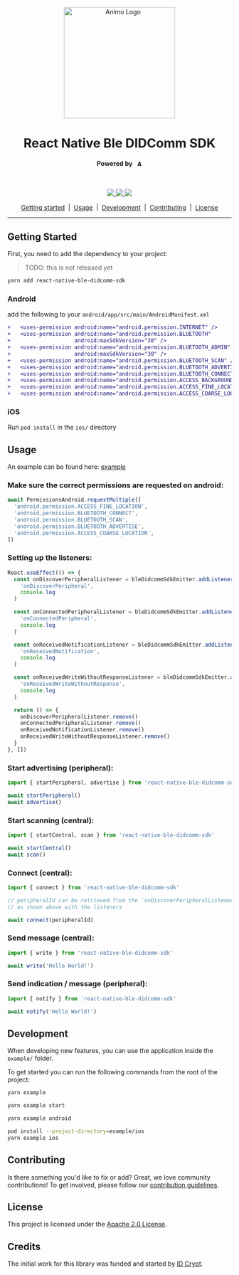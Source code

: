 <p align="center">
  <picture>
   <source media="(prefers-color-scheme: light)" srcset="https://res.cloudinary.com/animo-solutions/image/upload/v1656578320/animo-logo-light-no-text_ok9auy.svg">
   <source media="(prefers-color-scheme: dark)" srcset="https://res.cloudinary.com/animo-solutions/image/upload/v1656578320/animo-logo-dark-no-text_fqqdq9.svg">
   <img alt="Animo Logo" height="250px" />
  </picture>
</p>

<h1 align="center" ><b>React Native Ble DIDComm SDK</b></h1>

<h4 align="center">Powered by &nbsp; 
  <picture>
    <source media="(prefers-color-scheme: light)" srcset="https://res.cloudinary.com/animo-solutions/image/upload/v1656579715/animo-logo-light-text_cma2yo.svg">
    <source media="(prefers-color-scheme: dark)" srcset="https://res.cloudinary.com/animo-solutions/image/upload/v1656579715/animo-logo-dark-text_uccvqa.svg">
    <img alt="Animo Logo" height="12px" />
  </picture>
</h4><br>

<!-- TODO: Add relevant badges, like CI/CD, license, codecov, etc. -->

<p align="center">
  <a href="https://typescriptlang.org">
    <img src="https://img.shields.io/badge/%3C%2F%3E-TypeScript-%230074c1.svg" />
  </a>
  <a href="https://yarnpkg.com">
    <img src="https://img.shields.io/badge/yarn-workspaces-2188b6" />
  </a>
  <a href="https://opensource.org/licenses/Apache-2.0">
    <img src="https://img.shields.io/badge/License-Apache_2.0-yellowgreen.svg" />
  </a>
</p>

<p align="center">
  <a href="#getting-started">Getting started</a> 
  &nbsp;|&nbsp;
  <a href="#usage">Usage</a> 
  &nbsp;|&nbsp;
  <a href="#development">Development</a> 
  &nbsp;|&nbsp;
  <a href="#contributing">Contributing</a> 
  &nbsp;|&nbsp;
  <a href="#contributing">License</a> 
</p>

---

## Getting Started

First, you need to add the dependency to your project:

> TODO: this is not released yet

```sh
yarn add react-native-ble-didcomm-sdk
```

### Android

add the following to your `android/app/src/main/AndroidManifest.xml`

```diff
+   <uses-permission android:name="android.permission.INTERNET" />
+   <uses-permission android:name="android.permission.BLUETOOTH"
+                    android:maxSdkVersion="30" />
+   <uses-permission android:name="android.permission.BLUETOOTH_ADMIN"
+                    android:maxSdkVersion="30" />
+   <uses-permission android:name="android.permission.BLUETOOTH_SCAN" />
+   <uses-permission android:name="android.permission.BLUETOOTH_ADVERTISE" />
+   <uses-permission android:name="android.permission.BLUETOOTH_CONNECT" />
+   <uses-permission android:name="android.permission.ACCESS_BACKGROUND_LOCATION" />
+   <uses-permission android:name="android.permission.ACCESS_FINE_LOCATION" />
+   <uses-permission android:name="android.permission.ACCESS_COARSE_LOCATION" />
```

### iOS

Run `pod install` in the `ios/` directory

## Usage

An example can be found here: [example](./example/src/App.tsx)

### Make sure the correct permissions are requested on android:

```typescript
await PermissionsAndroid.requestMultiple([
  'android.permission.ACCESS_FINE_LOCATION',
  'android.permission.BLUETOOTH_CONNECT',
  'android.permission.BLUETOOTH_SCAN',
  'android.permission.BLUETOOTH_ADVERTISE',
  'android.permission.ACCESS_COARSE_LOCATION',
])
```

### Setting up the listeners:

```typescript
React.useEffect(() => {
  const onDiscoverPeripheralListener = bleDidcommSdkEmitter.addListener(
    'onDiscoverPeripheral',
    console.log
  )

  const onConnectedPeripheralListener = bleDidcommSdkEmitter.addListener(
    'onConnectedPeripheral',
    console.log
  )

  const onReceivedNotificationListener = bleDidcommSdkEmitter.addListener(
    'onReceivedNotification',
    console.log
  )

  const onReceivedWriteWithoutResponseListener = bleDidcommSdkEmitter.addListener(
    'onReceivedWriteWithoutResponse',
    console.log
  )

  return () => {
    onDiscoverPeripheralListener.remove()
    onConnectedPeripheralListener.remove()
    onReceivedNotificationListener.remove()
    onReceivedWriteWithoutResponseListener.remove()
  }
}, [])
```

### Start advertising (peripheral):

```typescript
import { startPeripheral, advertise } from 'react-native-ble-didcomm-sdk'

await startPeripheral()
await advertise()
```

### Start scanning (central):

```typescript
import { startCentral, scan } from 'react-native-ble-didcomm-sdk'

await startCentral()
await scan()
```

### Connect (central):

```typescript
import { connect } from 'react-native-ble-didcomm-sdk'

// peripheralId can be retrieved from the `onDiscoverPeripheralListener`
// as shown above with the listeners

await connect(peripheralId)
```

### Send message (central):

```typescript
import { write } from 'react-native-ble-didcomm-sdk'

await write('Hello World!')
```

### Send indication / message (peripheral):

```typescript
import { notify } from 'react-native-ble-didcomm-sdk'

await notify('Hello World!')
```

## Development

When developing new features, you can use the application inside the `example/` folder.

To get started you can run the following commands from the root of the project:

```sh
yarn example

yarn example start

yarn example android

pod install --project-directory=example/ios
yarn example ios
```

## Contributing

Is there something you'd like to fix or add? Great, we love community
contributions! To get involved, please follow our [contribution
guidelines](./CONTRIBUTING.md).

## License

This project is licensed under the [Apache 2.0
License](https://opensource.org/licenses/Apache-2.0).

## Credits

The initial work for this library was funded and started by [ID
Crypt](https://www.idcrypt.global).
